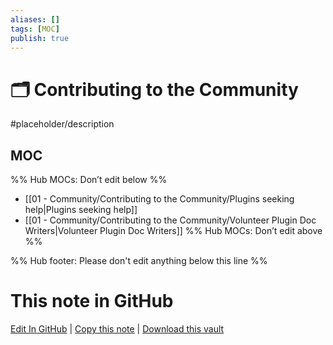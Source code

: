 ```yaml
---
aliases: []
tags: [MOC]
publish: true
---
```


# 🗂️ Contributing to the Community

#placeholder/description

## MOC

%% Hub MOCs: Don’t edit below %%

- [[01 - Community/Contributing to the Community/Plugins seeking help|Plugins seeking help]]
- [[01 - Community/Contributing to the Community/Volunteer Plugin Doc Writers|Volunteer Plugin Doc Writers]]
  %% Hub MOCs: Don’t edit above %%

%% Hub footer: Please don't edit anything below this line %%

# This note in GitHub

<span class="git-footer">[Edit In GitHub](https://github.dev/obsidian-community/obsidian-hub/blob/main/01%20-%20Community/Contributing%20to%20the%20Community/%F0%9F%97%82%EF%B8%8F%20Contributing%20to%20the%20Community.md "git-hub-edit-note") | [Copy this note](https://raw.githubusercontent.com/obsidian-community/obsidian-hub/main/01%20-%20Community/Contributing%20to%20the%20Community/%F0%9F%97%82%EF%B8%8F%20Contributing%20to%20the%20Community.md "git-hub-copy-note") | [Download this vault](https://github.com/obsidian-community/obsidian-hub/archive/refs/heads/main.zip "git-hub-download-vault") </span>
